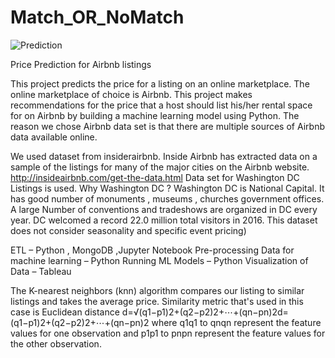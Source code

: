 # Match_OR_NoMatch
![Prediction](ADDL/crystal_ball_palm.jpeg)

Price Prediction for Airbnb listings

This project predicts the price for a listing on an online marketplace. The online marketplace of choice is Airbnb.
This project makes recommendations for the price that a host should list his/her rental space for on Airbnb by building a machine learning model using Python.
The reason we chose Airbnb data set is that there are multiple sources of Airbnb data available online.

We used dataset from insiderairbnb. Inside Airbnb has extracted data on a sample of the listings for many of the major cities on the Airbnb website.
http://insideairbnb.com/get-the-data.html 
Data set for Washington DC Listings is used.  Why Washington DC ? Washington DC is National Capital. It has good number of monuments , museums , churches government offices.  A large Number of conventions and tradeshows are organized in DC every year. DC welcomed a record 22.0 million total visitors in 2016. This dataset does not consider seasonality and specific event pricing)

ETL – Python , MongoDB ,Jupyter Notebook
Pre-processing Data for machine learning – Python
Running ML Models – Python
Visualization of Data – Tableau

The K-nearest neighbors (knn) algorithm compares our listing to similar listings and takes the average price. 
Similarity metric that's used in this case is Euclidean distance
d=√(q1−p1)2+(q2−p2)2+⋯+(qn−pn)2d=(q1−p1)2+(q2−p2)2+⋯+(qn−pn)2
where q1q1 to qnqn represent the feature values for one observation and p1p1 to pnpn represent the feature values for the other observation.
